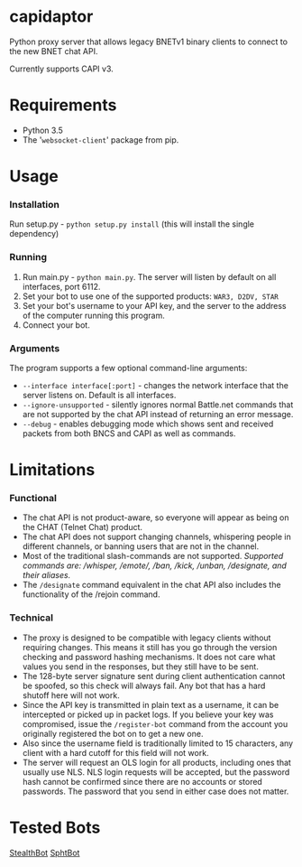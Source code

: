 # capidaptor
Python proxy server that allows legacy BNETv1 binary clients to connect to the new BNET chat API.

Currently supports CAPI v3.

# Requirements
- Python 3.5
- The '`websocket-client`' package from pip.

# Usage
### Installation
Run setup.py - `python setup.py install` (this will install the single dependency)

### Running
1. Run main.py - `python main.py`. The server will listen by default on all interfaces, port 6112.
2. Set your bot to use one of the supported products: `WAR3, D2DV, STAR`
3. Set your bot's username to your API key, and the server to the address of the computer running this program.
4. Connect your bot.

### Arguments
The program supports a few optional command-line arguments:
* `--interface interface[:port]` - changes the network interface that the server listens on. Default is all interfaces.
* `--ignore-unsupported` - silently ignores normal Battle.net commands that are not supported by the chat API instead of returning an error message.
* `--debug` - enables debugging mode which shows sent and received packets from both BNCS and CAPI as well as commands.

# Limitations
### Functional
* The chat API is not product-aware, so everyone will appear as being on the CHAT (Telnet Chat) product.
* The chat API does not support changing channels, whispering people in different channels, or banning users that are not in the channel.
* Most of the traditional slash-commands are not supported. *Supported commands are: /whisper, /emote/, /ban, /kick, /unban, /designate, and their aliases.*
* The `/designate` command equivalent in the chat API also includes the functionality of the /rejoin command.

### Technical
* The proxy is designed to be compatible with legacy clients without requiring changes. This means it still has you go through the version checking and password hashing mechanisms. It does not care what values you send in the responses, but they still have to be sent.
* The 128-byte server signature sent during client authentication cannot be spoofed, so this check will always fail. Any bot that has a hard shutoff here will not work.
* Since the API key is transmitted in plain text as a username, it can be intercepted or picked up in packet logs. If you believe your key was compromised, issue the `/register-bot` command from the account you originally registered the bot on to get a new one.
* Also since the username field is traditionally limited to 15 characters, any client with a hard cutoff for this field will not work.
* The server will request an OLS login for all products, including ones that usually use NLS. NLS login requests will be accepted, but the password hash cannot be confirmed since there are no accounts or stored passwords. The password that you send in either case does not matter.

# Tested Bots
[StealthBot](https://github.com/stealthbot/StealthBot)
[SphtBot](https://davnit.net/islanti/readme.html)
